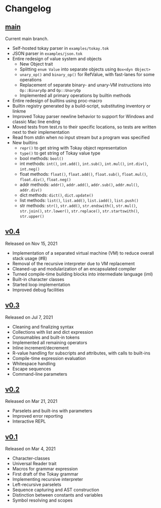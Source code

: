 # Changelog

## [main]

Current main branch.

- Self-hosted tokay parser in `examples/tokay.tok`
- JSON parser in `examples/json.tok`
- Entire redesign of value system and objects
  - New Object trait
  - Splitting `enum Value` into separate objects using `Box<dyn Object>`
  - `unary_op()` and `binary_op()` for RefValue, with fast-lanes for some operations
  - Replacement of separate binary- and unary-VM instructions into `Op::BinaryOp` and `Op::UnaryOp`
  - Implemented all primary operations by builtin methods
- Entire redesign of builtins using proc-macro
- Builtin registry generated by a build-script, substituting inventory or linkme
- Improved Tokay parser newline behavior to support for Windows and classic Mac line ending
- Moved tests from test.rs to their specific locations, so tests are written next to their implementation
- Read from stdin when no input stream but a program was specified
- New builtins
  - `repr()` to get string with Tokay object representation
  - `type()` to get string of Tokay value type
  - bool methods: `bool()`
  - int methods: `int()`, `int.add()`, `int.sub()`, `int.mul()`, `int.div()`, `int.neg()`
  - float methods: `float()`, `float.add()`, `float.sub()`, `float.mul()`, `float.div()`, `float.neg()`
  - addr methods: `addr()`, `addr.add()`, `addr.sub()`, `addr.mul()`, `addr.div()`
  - dict methods: `dict()`, `dict.update()`
  - list methods: `list()`, `list.add()`, `list.iadd()`, `list.push()`
  - str methods: `str()`, `str.add()`, `str.endswith()`, `str.mul()`, `str.join()`, `str.lower()`, `str.replace()`, `str.startswith()`, `str.upper()`


## [v0.4]

Released on Nov 15, 2021

- Implementation of a separated virtual machine (VM) to reduce overall stack usage (#8)
- Removal of the recursive interpreter due to VM replacement
- Cleaned-up and modularization of an encapsulated compiler
- Turned compile-time building blocks into intermediate language (iml)
- Built-in character classes
- Started loop implementation
- Improved debug facilities


## [v0.3]

Released on Jul 7, 2021

- Cleaning and finalizing syntax
- Collections with list and dict expression
- Consumables and built-in tokens
- Implemented all remaining operators
- Inline increment/decrement
- R-value handling for subscripts and attributes, with calls to built-ins
- Compile-time expression evaluation
- Whitespace handling
- Escape sequences
- Command-line parameters


## [v0.2]

Released on Mar 21, 2021

- Parselets and built-ins with parameters
- Improved error reporting
- Interactive REPL


## [v0.1]

Released on Mar 4, 2021

- Character-classes
- Universal Reader trait
- Macros for grammar expression
- First draft of the Tokay grammar
- Implementing recursive interpreter
- Left-recursive parselets
- Sequence capturing and AST construction
- Distinction between constants and variables
- Symbol resolving and scopes


[main]: https://github.com/tokay-lang/tokay/compare/v0.4...main
[v0.4]: https://github.com/tokay-lang/tokay/compare/v0.3...v0.4
[v0.3]: https://github.com/tokay-lang/tokay/compare/v0.2...v0.3
[v0.2]: https://github.com/tokay-lang/tokay/compare/v0.1...v0.2
[v0.1]: https://github.com/tokay-lang/tokay/compare/2d74215f4842d295371112a630d15ab03442cd1e...v0.1

